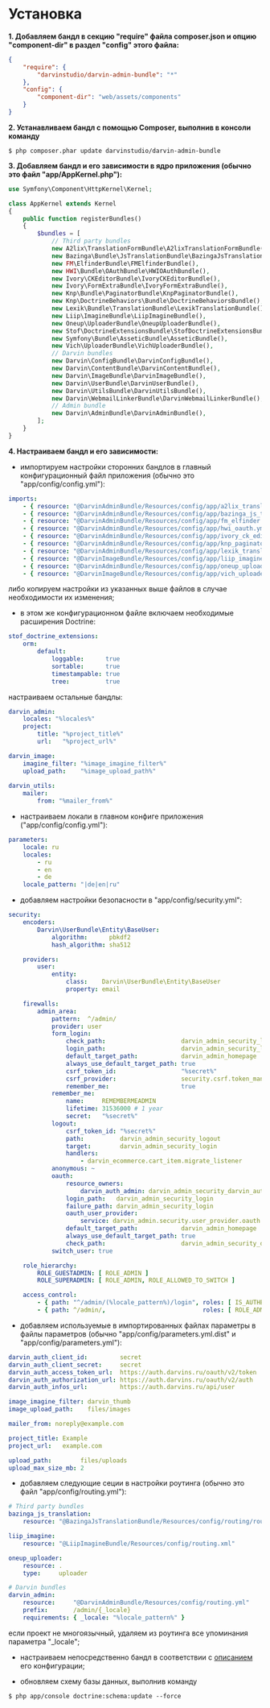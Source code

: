 Установка
=========

**1. Добавляем бандл в секцию "require" файла composer.json и опцию "component-dir" в раздел "config" этого файла:**

```json
{
    "require": {
        "darvinstudio/darvin-admin-bundle": "*"
    },
    "config": {
        "component-dir": "web/assets/components"
    }
}
```

**2. Устанавливаем бандл с помощью Composer, выполнив в консоли команду**

```shell
$ php composer.phar update darvinstudio/darvin-admin-bundle
```

**3. Добавляем бандл и его зависимости в ядро приложения (обычно это файл "app/AppKernel.php"):**

```php
use Symfony\Component\HttpKernel\Kernel;

class AppKernel extends Kernel
{
    public function registerBundles()
    {
        $bundles = [
            // Third party bundles
            new A2lix\TranslationFormBundle\A2lixTranslationFormBundle(),
            new Bazinga\Bundle\JsTranslationBundle\BazingaJsTranslationBundle(),
            new FM\ElfinderBundle\FMElfinderBundle(),
            new HWI\Bundle\OAuthBundle\HWIOAuthBundle(),
            new Ivory\CKEditorBundle\IvoryCKEditorBundle(),
            new Ivory\FormExtraBundle\IvoryFormExtraBundle(),
            new Knp\Bundle\PaginatorBundle\KnpPaginatorBundle(),
            new Knp\DoctrineBehaviors\Bundle\DoctrineBehaviorsBundle(),
            new Lexik\Bundle\TranslationBundle\LexikTranslationBundle(),
            new Liip\ImagineBundle\LiipImagineBundle(),
            new Oneup\UploaderBundle\OneupUploaderBundle(),
            new Stof\DoctrineExtensionsBundle\StofDoctrineExtensionsBundle(),
            new Symfony\Bundle\AsseticBundle\AsseticBundle(),
            new Vich\UploaderBundle\VichUploaderBundle(),
            // Darvin bundles
            new Darvin\ConfigBundle\DarvinConfigBundle(),
            new Darvin\ContentBundle\DarvinContentBundle(),
            new Darvin\ImageBundle\DarvinImageBundle(),
            new Darvin\UserBundle\DarvinUserBundle(),
            new Darvin\UtilsBundle\DarvinUtilsBundle(),
            new Darvin\WebmailLinkerBundle\DarvinWebmailLinkerBundle(),
            // Admin bundle
            new Darvin\AdminBundle\DarvinAdminBundle(),
        ];
    }
}
```

**4. Настраиваем бандл и его зависимости:**

- импортируем настройки сторонних бандлов в главный конфигурационный файл приложения (обычно это "app/config/config.yml"):

```yaml
imports:
    - { resource: "@DarvinAdminBundle/Resources/config/app/a2lix_translation_form.yml" }
    - { resource: "@DarvinAdminBundle/Resources/config/app/bazinga_js_translation.yml" }
    - { resource: "@DarvinAdminBundle/Resources/config/app/fm_elfinder.yml" }
    - { resource: "@DarvinAdminBundle/Resources/config/app/hwi_oauth.yml" }
    - { resource: "@DarvinAdminBundle/Resources/config/app/ivory_ck_editor.yml" }
    - { resource: "@DarvinAdminBundle/Resources/config/app/knp_paginator.yml" }
    - { resource: "@DarvinAdminBundle/Resources/config/app/lexik_translation.yml" }
    - { resource: "@DarvinImageBundle/Resources/config/app/liip_imagine.yml" }
    - { resource: "@DarvinAdminBundle/Resources/config/app/oneup_uploader.yml" }
    - { resource: "@DarvinImageBundle/Resources/config/app/vich_uploader.yml" }
```

либо копируем настройки из указанных выше файлов в случае необходимости их изменения;

- в этом же конфигурационном файле включаем необходимые расширения Doctrine:

```yaml
stof_doctrine_extensions:
    orm:
        default:
            loggable:      true
            sortable:      true
            timestampable: true
            tree:          true
```

настраиваем остальные бандлы:

```yaml
darvin_admin:
    locales: "%locales%"
    project:
        title: "%project_title%"
        url:   "%project_url%"

darvin_image:
    imagine_filter: "%image_imagine_filter%"
    upload_path:    "%image_upload_path%"
    
darvin_utils:
    mailer:
        from: "%mailer_from%"
```

- настраиваем локали в главном конфиге приложения ("app/config/config.yml"):

```yaml
parameters:
    locale: ru
    locales:
        - ru
        - en
        - de
    locale_pattern: "|de|en|ru"
```

- добавляем настройки безопасности в "app/config/security.yml":

```yaml
security:
    encoders:
        Darvin\UserBundle\Entity\BaseUser:
            algorithm:      pbkdf2
            hash_algorithm: sha512

    providers:
        user:
            entity:
                class:    Darvin\UserBundle\Entity\BaseUser
                property: email

    firewalls:
        admin_area:
            pattern:  ^/admin/
            provider: user
            form_login:
                check_path:                     darvin_admin_security_login_check
                login_path:                     darvin_admin_security_login
                default_target_path:            darvin_admin_homepage
                always_use_default_target_path: true
                csrf_token_id:                  "%secret%"
                csrf_provider:                  security.csrf.token_manager
                remember_me:                    true
            remember_me:
                name:     REMEMBERMEADMIN
                lifetime: 31536000 # 1 year
                secret:   "%secret%"
            logout:
                csrf_token_id: "%secret%"
                path:          darvin_admin_security_logout
                target:        darvin_admin_security_login
                handlers:
                    - darvin_ecommerce.cart_item.migrate_listener
            anonymous: ~
            oauth:
                resource_owners:
                    darvin_auth_admin: darvin_admin_security_darvin_auth_login_check
                login_path:   darvin_admin_security_login
                failure_path: darvin_admin_security_login
                oauth_user_provider:
                    service: darvin_admin.security.user_provider.oauth
                default_target_path:            darvin_admin_homepage
                always_use_default_target_path: true
                check_path:                     darvin_admin_security_darvin_auth_login_check
            switch_user: true

    role_hierarchy:
        ROLE_GUESTADMIN: [ ROLE_ADMIN ]
        ROLE_SUPERADMIN: [ ROLE_ADMIN, ROLE_ALLOWED_TO_SWITCH ]

    access_control:
        - { path: "^/admin/(%locale_pattern%)/login", roles: [ IS_AUTHENTICATED_ANONYMOUSLY ] }
        - { path: ^/admin/,                           roles: [ ROLE_ADMIN ] }
```

- добавляем используемые в импортированных файлах параметры в файлы параметров (обычно "app/config/parameters.yml.dist"
 и "app/config/parameters.yml"):
 
```yaml
darvin_auth_client_id:         secret
darvin_auth_client_secret:     secret
darvin_auth_access_token_url:  https://auth.darvins.ru/oauth/v2/token
darvin_auth_authorization_url: https://auth.darvins.ru/oauth/v2/auth
darvin_auth_infos_url:         https://auth.darvins.ru/api/user

image_imagine_filter: darvin_thumb
image_upload_path:    files/images

mailer_from: noreply@example.com

project_title: Example
project_url:   example.com

upload_path:        files/uploads
upload_max_size_mb: 2
```

- добавляем следующие сеции в настройки роутинга (обычно это файл "app/config/routing.yml"):

```yaml
# Third party bundles
bazinga_js_translation:
    resource: "@BazingaJsTranslationBundle/Resources/config/routing/routing.yml"

liip_imagine:
    resource: "@LiipImagineBundle/Resources/config/routing.xml"

oneup_uploader:
    resource: .
    type:     uploader

# Darvin bundles
darvin_admin:
    resource:     "@DarvinAdminBundle/Resources/config/routing.yml"
    prefix:       /admin/{_locale}
    requirements: { _locale: "%locale_pattern%" }
```

если проект не многоязычный, удаляем из роутинга все упоминания параметра "_locale";

- настраиваем непосредственно бандл в соответствии с [описанием](reference/configuration.md) его конфигурации;

- обновляем схему базы данных, выполнив команду

```shell
$ php app/console doctrine:schema:update --force
```
